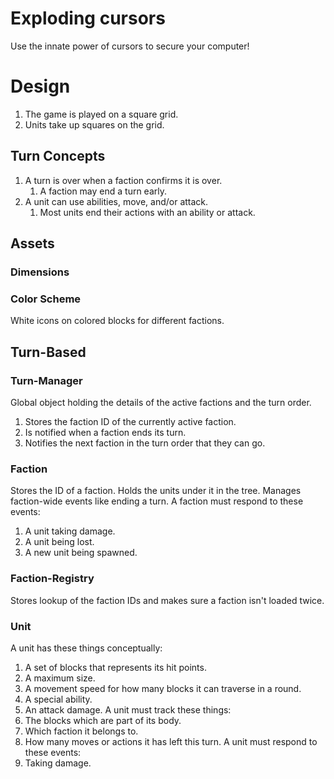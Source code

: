 # Exploding cursors
Use the innate power of cursors to secure your computer!
# Design
 1. The game is played on a square grid.
 2. Units take up squares on the grid.
## Turn Concepts
 1. A turn is over when a faction confirms it is over.
     1. A faction may end a turn early.
 2. A unit can use abilities, move, and/or attack.
     1. Most units end their actions with an ability or attack.
## Assets
### Dimensions
### Color Scheme
White icons on colored blocks for different factions.
## Turn-Based
### Turn-Manager
Global object holding the details of the active factions and the turn order.
 1. Stores the faction ID of the currently active faction.
 2. Is notified when a faction ends its turn.
 3. Notifies the next faction in the turn order that they can go.
### Faction
Stores the ID of a faction. Holds the units under it in the tree. Manages faction-wide events like ending a turn.
A faction must respond to these events:
 1. A unit taking damage.
 2. A unit being lost.
 3. A new unit being spawned.
### Faction-Registry
Stores lookup of the faction IDs and makes sure a faction isn't loaded twice.
### Unit
A unit has these things conceptually:
 1. A set of blocks that represents its hit points.
 2. A maximum size.
 3. A movement speed for how many blocks it can traverse in a round.
 4. A special ability.
 5. An attack damage.
A unit must track these things:
 1. The blocks which are part of its body.
 2. Which faction it belongs to.
 3. How many moves or actions it has left this turn.
A unit must respond to these events:
 1. Taking damage.